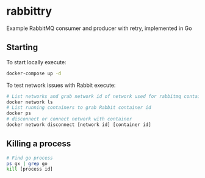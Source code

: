 # rabbittry
Example RabbitMQ consumer and producer with retry, implemented in Go

## Starting

To start locally execute:
```bash
docker-compose up -d
```

To test network issues with Rabbit execute:
```bash
# List networks and grab network id of network used for rabbitmq container
docker network ls
# List running containers to grab Rabbit container id
docker ps
# disconnect or connect network with container
docker network disconnect [network id] [container id]
```

## Killing a process
```bash
# Find go process 
ps gx | grep go
kill [process id]
```
